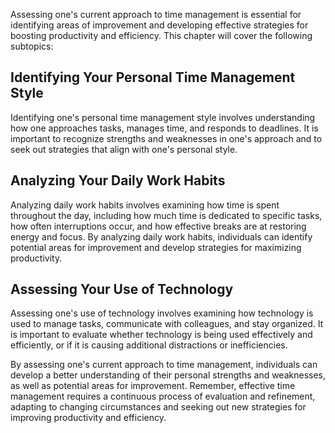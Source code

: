 
Assessing one's current approach to time management is essential for identifying areas of improvement and developing effective strategies for boosting productivity and efficiency. This chapter will cover the following subtopics:

Identifying Your Personal Time Management Style
-----------------------------------------------

Identifying one's personal time management style involves understanding how one approaches tasks, manages time, and responds to deadlines. It is important to recognize strengths and weaknesses in one's approach and to seek out strategies that align with one's personal style.

Analyzing Your Daily Work Habits
--------------------------------

Analyzing daily work habits involves examining how time is spent throughout the day, including how much time is dedicated to specific tasks, how often interruptions occur, and how effective breaks are at restoring energy and focus. By analyzing daily work habits, individuals can identify potential areas for improvement and develop strategies for maximizing productivity.

Assessing Your Use of Technology
--------------------------------

Assessing one's use of technology involves examining how technology is used to manage tasks, communicate with colleagues, and stay organized. It is important to evaluate whether technology is being used effectively and efficiently, or if it is causing additional distractions or inefficiencies.

By assessing one's current approach to time management, individuals can develop a better understanding of their personal strengths and weaknesses, as well as potential areas for improvement. Remember, effective time management requires a continuous process of evaluation and refinement, adapting to changing circumstances and seeking out new strategies for improving productivity and efficiency.

